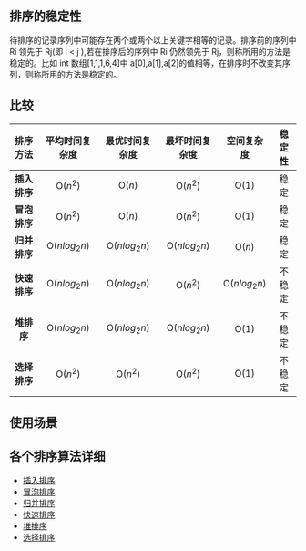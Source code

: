 ## 排序的稳定性

待排序的记录序列中可能存在两个或两个以上关键字相等的记录。排序前的序列中 Ri 领先于 Rj(即 i < j ),若在排序后的序列中 Ri 仍然领先于 Rj，则称所用的方法是稳定的。比如 int 数组[1,1,1,6,4]中 a[0],a[1],a[2]的值相等，在排序时不改变其序列，则称所用的方法是稳定的。

## 比较

|   排序方法   | 平均时间复杂度 | 最优时间复杂度 | 最坏时间复杂度 |  空间复杂度  | 稳定性 |
| :----------: | :------------: | :------------: | :------------: | :----------: | :----: |
| **插入排序** |    O($n^2$)    |     O($n$)     |    O($n^2$)    |     O(1)     |  稳定  |
| **冒泡排序** |    O($n^2$)    |     O($n$)     |    O($n^2$)    |     O(1)     |  稳定  |
| **归并排序** |  O($nlog_2n$)  |  O($nlog_2n$)  |  O($nlog_2n$)  |    O($n$)    |  稳定  |
| **快速排序** |  O($nlog_2n$)  |  O($nlog_2n$)  |    O($n^2$)    | O($nlog_2n$) | 不稳定 |
|  **堆排序**  |  O($nlog_2n$)  |  O($nlog_2n$)  |  O($nlog_2n$)  |    O($1$)    | 不稳定 |
| **选择排序** |    O($n^2$)    |    O($n^2$)    |    O($n^2$)    |     O(1)     | 不稳定 |

## 使用场景

## 各个排序算法详细

- [插入排序](/LeetCode/排序/插入排序.md)
- [冒泡排序](/LeetCode/排序/冒泡排序.md)
- [归并排序](/LeetCode/排序/归并排序.md)
- [快速排序](/LeetCode/排序/快速排序.md)
- [堆排序](/LeetCode/排序/堆排序.md)
- [选择排序](/LeetCode/排序/选择排序.md)

